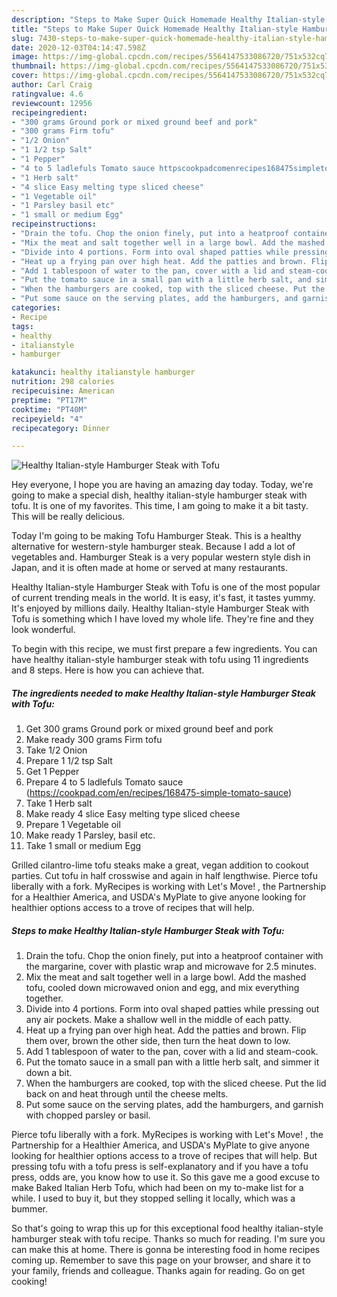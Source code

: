 ```yaml
---
description: "Steps to Make Super Quick Homemade Healthy Italian-style Hamburger Steak with Tofu"
title: "Steps to Make Super Quick Homemade Healthy Italian-style Hamburger Steak with Tofu"
slug: 7430-steps-to-make-super-quick-homemade-healthy-italian-style-hamburger-steak-with-tofu
date: 2020-12-03T04:14:47.598Z
image: https://img-global.cpcdn.com/recipes/5564147533086720/751x532cq70/healthy-italian-style-hamburger-steak-with-tofu-recipe-main-photo.jpg
thumbnail: https://img-global.cpcdn.com/recipes/5564147533086720/751x532cq70/healthy-italian-style-hamburger-steak-with-tofu-recipe-main-photo.jpg
cover: https://img-global.cpcdn.com/recipes/5564147533086720/751x532cq70/healthy-italian-style-hamburger-steak-with-tofu-recipe-main-photo.jpg
author: Carl Craig
ratingvalue: 4.6
reviewcount: 12956
recipeingredient:
- "300 grams Ground pork or mixed ground beef and pork"
- "300 grams Firm tofu"
- "1/2 Onion"
- "1 1/2 tsp Salt"
- "1 Pepper"
- "4 to 5 ladlefuls Tomato sauce httpscookpadcomenrecipes168475simpletomatosauce"
- "1 Herb salt"
- "4 slice Easy melting type sliced cheese"
- "1 Vegetable oil"
- "1 Parsley basil etc"
- "1 small or medium Egg"
recipeinstructions:
- "Drain the tofu. Chop the onion finely, put into a heatproof container with the margarine, cover with plastic wrap and microwave for 2.5 minutes."
- "Mix the meat and salt together well in a large bowl. Add the mashed tofu, cooled down microwaved onion and egg, and mix everything together."
- "Divide into 4 portions. Form into oval shaped patties while pressing out any air pockets. Make a shallow well in the middle of each patty."
- "Heat up a frying pan over high heat. Add the patties and brown. Flip them over, brown the other side, then turn the heat down to low."
- "Add 1 tablespoon of water to the pan, cover with a lid and steam-cook."
- "Put the tomato sauce in a small pan with a little herb salt, and simmer it down a bit."
- "When the hamburgers are cooked, top with the sliced cheese. Put the lid back on and heat through until the cheese melts."
- "Put some sauce on the serving plates, add the hamburgers, and garnish with chopped parsley or basil."
categories:
- Recipe
tags:
- healthy
- italianstyle
- hamburger

katakunci: healthy italianstyle hamburger 
nutrition: 298 calories
recipecuisine: American
preptime: "PT17M"
cooktime: "PT40M"
recipeyield: "4"
recipecategory: Dinner

---
```



![Healthy Italian-style Hamburger Steak with Tofu](https://img-global.cpcdn.com/recipes/5564147533086720/751x532cq70/healthy-italian-style-hamburger-steak-with-tofu-recipe-main-photo.jpg)

Hey everyone, I hope you are having an amazing day today. Today, we're going to make a special dish, healthy italian-style hamburger steak with tofu. It is one of my favorites. This time, I am going to make it a bit tasty. This will be really delicious.

Today I&#39;m going to be making Tofu Hamburger Steak. This is a healthy alternative for western-style hamburger steak. Because I add a lot of vegetables and. Hamburger Steak is a very popular western style dish in Japan, and it is often made at home or served at many restaurants.

Healthy Italian-style Hamburger Steak with Tofu is one of the most popular of current trending meals in the world. It is easy, it's fast, it tastes yummy. It's enjoyed by millions daily. Healthy Italian-style Hamburger Steak with Tofu is something which I have loved my whole life. They're fine and they look wonderful.


To begin with this recipe, we must first prepare a few ingredients. You can have healthy italian-style hamburger steak with tofu using 11 ingredients and 8 steps. Here is how you can achieve that.

<!--inarticleads1-->

##### The ingredients needed to make Healthy Italian-style Hamburger Steak with Tofu:

1. Get 300 grams Ground pork or mixed ground beef and pork
1. Make ready 300 grams Firm tofu
1. Take 1/2 Onion
1. Prepare 1 1/2 tsp Salt
1. Get 1 Pepper
1. Prepare 4 to 5 ladlefuls Tomato sauce (https://cookpad.com/en/recipes/168475-simple-tomato-sauce)
1. Take 1 Herb salt
1. Make ready 4 slice Easy melting type sliced cheese
1. Prepare 1 Vegetable oil
1. Make ready 1 Parsley, basil etc.
1. Take 1 small or medium Egg


Grilled cilantro-lime tofu steaks make a great, vegan addition to cookout parties. Cut tofu in half crosswise and again in half lengthwise. Pierce tofu liberally with a fork. MyRecipes is working with Let&#39;s Move! , the Partnership for a Healthier America, and USDA&#39;s MyPlate to give anyone looking for healthier options access to a trove of recipes that will help. 

<!--inarticleads2-->

##### Steps to make Healthy Italian-style Hamburger Steak with Tofu:

1. Drain the tofu. Chop the onion finely, put into a heatproof container with the margarine, cover with plastic wrap and microwave for 2.5 minutes.
1. Mix the meat and salt together well in a large bowl. Add the mashed tofu, cooled down microwaved onion and egg, and mix everything together.
1. Divide into 4 portions. Form into oval shaped patties while pressing out any air pockets. Make a shallow well in the middle of each patty.
1. Heat up a frying pan over high heat. Add the patties and brown. Flip them over, brown the other side, then turn the heat down to low.
1. Add 1 tablespoon of water to the pan, cover with a lid and steam-cook.
1. Put the tomato sauce in a small pan with a little herb salt, and simmer it down a bit.
1. When the hamburgers are cooked, top with the sliced cheese. Put the lid back on and heat through until the cheese melts.
1. Put some sauce on the serving plates, add the hamburgers, and garnish with chopped parsley or basil.


Pierce tofu liberally with a fork. MyRecipes is working with Let&#39;s Move! , the Partnership for a Healthier America, and USDA&#39;s MyPlate to give anyone looking for healthier options access to a trove of recipes that will help. But pressing tofu with a tofu press is self-explanatory and if you have a tofu press, odds are, you know how to use it. So this gave me a good excuse to make Baked Italian Herb Tofu, which had been on my to-make list for a while. I used to buy it, but they stopped selling it locally, which was a bummer. 

So that's going to wrap this up for this exceptional food healthy italian-style hamburger steak with tofu recipe. Thanks so much for reading. I'm sure you can make this at home. There is gonna be interesting food in home recipes coming up. Remember to save this page on your browser, and share it to your family, friends and colleague. Thanks again for reading. Go on get cooking!
